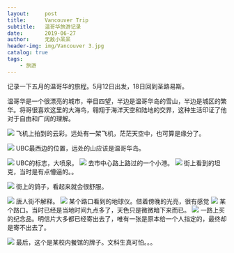 ```yaml
---
layout:     post
title:      Vancouver Trip
subtitle:   温哥华旅游记录
date:       2019-06-27
author:     无敌小呆呆
header-img: img/Vancouver 3.jpg
catalog: true
tags:
    - 旅游
---
```




记录一下五月的温哥华的旅程。5月12日出发，18日回到圣路易斯。

温哥华是一个很漂亮的城市，举目四望，半边是温哥华岛的雪山，半边是城区的繁华。将哥很喜欢这里的大海鸟，翱翔于海洋天空和陆地的交界，这种生活印证了他对于自由和广阔的理解。

![](https://github.com/cxjcxj186/MarkdownPhotos/raw/master/Res/Vancouver%201.jpg)
飞机上拍到的云彩。远处有一架飞机，茫茫天空中，也可算是缘分了。


![](https://github.com/cxjcxj186/MarkdownPhotos/raw/master/Res/Vancouver%202.jpg)
UBC最西边的位置，远处的山应该是温哥华岛。

![](https://github.com/cxjcxj186/MarkdownPhotos/raw/master/Res/Vancouver%203.jpg)
UBC的标志，大喷泉。
![](https://github.com/cxjcxj186/MarkdownPhotos/raw/master/Res/Vancouver%204.jpg)
去市中心路上路过的一个小港。
![](https://github.com/cxjcxj186/MarkdownPhotos/raw/master/Res/Vancouver%205.jpg)
街上看到的坦克，当时是有点懵逼的。。

![](https://github.com/cxjcxj186/MarkdownPhotos/raw/master/Res/Vancouver%2010.jpg)
街上的鸽子，看起来就会很舒服。

![](https://github.com/cxjcxj186/MarkdownPhotos/raw/master/Res/Vancouver%206.jpg)
唐人街不解释。
![](https://github.com/cxjcxj186/MarkdownPhotos/raw/master/Res/Vancouver%207.jpg)
某个路口看到的地球仪。借着傍晚的光亮，很有感觉
![](https://github.com/cxjcxj186/MarkdownPhotos/raw/master/Res/Vancouver%208.jpg)
某个路口。当时已经是当地时间九点多了，天色只是微微暗下来而已。
![](https://github.com/cxjcxj186/MarkdownPhotos/raw/master/Res/Vancouver%209.jpg)
一路上买的纪念品。明信片大多都已经寄出去了，唯有一张是原本给一个人指定的，最终却是寄不出去了。

![](https://github.com/cxjcxj186/MarkdownPhotos/raw/master/Res/Vancouver%2011.jpg)
最后，这个是某校内餐馆的牌子。文科生真可怕。。。

